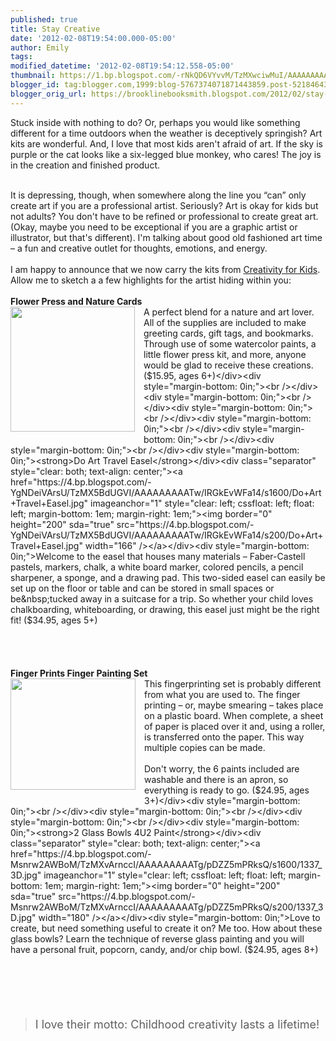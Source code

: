 ```yaml
---
published: true
title: Stay Creative
date: '2012-02-08T19:54:00.000-05:00'
author: Emily
tags: 
modified_datetime: '2012-02-08T19:54:12.558-05:00'
thumbnail: https://1.bp.blogspot.com/-rNkQD6VYvvM/TzMXwciwMuI/AAAAAAAAATo/e-6ZtqzG31c/s72-c/Flower+Press+Nature+Cards.jpg
blogger_id: tag:blogger.com,1999:blog-5767374071871443859.post-5218464354751636014
blogger_orig_url: https://brooklinebooksmith.blogspot.com/2012/02/stay-creative.html
---
```


Stuck inside with nothing to do? Or, perhaps you would like something different for a time outdoors when the weather is deceptively springish? Art kits are wonderful. And, I love that most kids aren't afraid of art. If the sky is purple or the cat looks like a six-legged blue monkey, who cares! The joy is in the creation and finished product.<br /><div style="margin-bottom: 0in;"><br /></div><div style="margin-bottom: 0in;">It is depressing, though, when somewhere along the line you “can” only create art if you are a professional artist. Seriously? Art is okay for kids but not adults? You don't have to be refined or professional to create great art. (Okay, maybe you need to be exceptional if you are a graphic artist or illustrator, but that's different). I'm talking about good old fashioned art time – a fun and creative outlet for thoughts, emotions, and energy.</div><div style="margin-bottom: 0in;"><br /></div><div style="margin-bottom: 0in;">I am happy to announce that we now carry the kits from <a href="https://creativityforkids.com/">Creativity for Kids</a>. Allow me to sketch a a few highlights for the artist hiding within you:</div><div style="margin-bottom: 0in;"><br /></div><div style="margin-bottom: 0in;"><strong>Flower Press and Nature Cards</strong></div><div class="separator" style="clear: both; text-align: center;"><a href="https://1.bp.blogspot.com/-rNkQD6VYvvM/TzMXwciwMuI/AAAAAAAAATo/e-6ZtqzG31c/s1600/Flower+Press+Nature+Cards.jpg" imageanchor="1" style="clear: left; cssfloat: left; float: left; margin-bottom: 1em; margin-right: 1em;"><img border="0" height="200" sda="true" src="https://1.bp.blogspot.com/-rNkQD6VYvvM/TzMXwciwMuI/AAAAAAAAATo/e-6ZtqzG31c/s200/Flower+Press+Nature+Cards.jpg" width="199" /></a></div><div style="margin-bottom: 0in;">A perfect blend for a nature and art lover. All of the supplies are included to make greeting cards, gift tags, and bookmarks. Through use of some watercolor paints, a little flower press kit, and more, anyone would be glad to receive these creations. ($15.95, ages 6+)</div><div style="margin-bottom: 0in;"><br /></div><div style="margin-bottom: 0in;"><br /></div><div style="margin-bottom: 0in;"><br /></div><div style="margin-bottom: 0in;"><br /></div><div style="margin-bottom: 0in;"><br /></div><div style="margin-bottom: 0in;"><br /></div><div style="margin-bottom: 0in;"><strong>Do Art Travel Easel</strong></div><div class="separator" style="clear: both; text-align: center;"><a href="https://4.bp.blogspot.com/-YgNDeiVArsU/TzMX5BdUGVI/AAAAAAAAATw/IRGkEvWFa14/s1600/Do+Art+Travel+Easel.jpg" imageanchor="1" style="clear: left; cssfloat: left; float: left; margin-bottom: 1em; margin-right: 1em;"><img border="0" height="200" sda="true" src="https://4.bp.blogspot.com/-YgNDeiVArsU/TzMX5BdUGVI/AAAAAAAAATw/IRGkEvWFa14/s200/Do+Art+Travel+Easel.jpg" width="166" /></a></div><div style="margin-bottom: 0in;">Welcome to the easel that houses many materials – Faber-Castell pastels, markers, chalk, a white board marker, colored pencils, a pencil sharpener, a sponge, and a drawing pad. This two-sided easel can easily be set up on the floor or table and can be stored in small spaces or be&nbsp;tucked away in a suitcase for a trip. So whether your child loves chalkboarding, whiteboarding, or drawing, this easel just might be the right fit! ($34.95, ages 5+)</div><div style="margin-bottom: 0in;"><br /></div><div style="margin-bottom: 0in;"><br /></div><div style="margin-bottom: 0in;"><br /></div><div style="margin-bottom: 0in;"><br /></div><div style="margin-bottom: 0in;"><strong>Finger Prints Finger Painting Set</strong></div><div class="separator" style="clear: both; text-align: center;"><a href="https://3.bp.blogspot.com/-m2PlE3jiJ-Y/TzMYDimJb6I/AAAAAAAAAT4/_sHAxgDsbHs/s1600/Finger+Prints+Finger+Painting+Set.jpg" imageanchor="1" style="clear: left; cssfloat: left; float: left; margin-bottom: 1em; margin-right: 1em;"><img border="0" height="178" sda="true" src="https://3.bp.blogspot.com/-m2PlE3jiJ-Y/TzMYDimJb6I/AAAAAAAAAT4/_sHAxgDsbHs/s200/Finger+Prints+Finger+Painting+Set.jpg" width="200" /></a></div><div style="margin-bottom: 0in;">This fingerprinting set is probably different from what you are used to. The finger printing – or, maybe smearing – takes place on a plastic board. When complete, a sheet of paper is placed over it and, using a roller, is transferred onto the paper. This way multiple copies can be made.</div><div style="margin-bottom: 0in;"><br /></div><div style="margin-bottom: 0in;">Don't worry, the 6 paints included are washable and there is an apron, so everything is ready to go. ($24.95, ages 3+)</div><div style="margin-bottom: 0in;"><br /></div><div style="margin-bottom: 0in;"><br /></div><div style="margin-bottom: 0in;"><br /></div><div style="margin-bottom: 0in;"><strong>2 Glass Bowls 4U2 Paint</strong></div><div class="separator" style="clear: both; text-align: center;"><a href="https://4.bp.blogspot.com/-Msnrw2AWBoM/TzMXvArnccI/AAAAAAAAATg/pDZZ5mPRksQ/s1600/1337_3D.jpg" imageanchor="1" style="clear: left; cssfloat: left; float: left; margin-bottom: 1em; margin-right: 1em;"><img border="0" height="200" sda="true" src="https://4.bp.blogspot.com/-Msnrw2AWBoM/TzMXvArnccI/AAAAAAAAATg/pDZZ5mPRksQ/s200/1337_3D.jpg" width="180" /></a></div><div style="margin-bottom: 0in;">Love to create, but need something useful to create it on? Me too. How about these glass bowls? Learn the technique of reverse glass painting and you will have a personal fruit, popcorn, candy, and/or chip bowl. ($24.95, ages 8+)</div><div style="margin-bottom: 0in;"><br /></div><div align="left" style="margin-bottom: 0.2in;"><br /></div><br /><br /><blockquote class="tr_bq"><div style="margin-bottom: 0in;"><span style="font-size: large;">I love their motto: Childhood creativity lasts a lifetime!</span></div></blockquote>